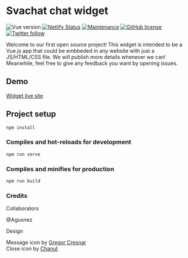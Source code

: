 # Svachat chat widget
![Vue version](https://img.shields.io/badge/Vue.js-v2.x-green)
[![Netlify Status](https://api.netlify.com/api/v1/badges/2c1879ab-983c-4d85-aae1-5785a8daf155/deploy-status)](https://app.netlify.com/sites/elated-beaver-68a8d6/deploys) 
[![Maintenance](https://img.shields.io/badge/Maintained%3F-yes-green.svg)](https://GitHub.com/svachat/svachat-bubble-widget/graphs/commit-activity) 
[![GitHub license](https://img.shields.io/github/license/svachat/svachat-bubble-widget.svg)](https://github.com/svachat/svachat-bubble-widget/blob/master/LICENSE) 
[![Twitter follow](https://img.shields.io/twitter/follow/Svachat?style=social&logo=twitter)](https://twitter.com/intent/follow?screen_name=Svachat)

Welcome to our first open source project! This widget is intended to be a Vue.js app that could be embbeded in any website with just a JS/HTML/CSS file. We will publish more details whenever we can! Meanwhile, feel free to give any feedback you want by opening issues.

## Demo
[Widget live site](https://elated-beaver-68a8d6.netlify.com/)

## Project setup
```
npm install
```

### Compiles and hot-reloads for development
```
npm run serve
```

### Compiles and minifies for production
```
npm run build
```

### Credits

Collaborators

@Agusnez

Design

Message icon by [Gregor Cresnar](https://www.flaticon.com/authors/gregor-cresnar)  
Close icon by [Chanut](https://www.flaticon.com/authors/chanut)

